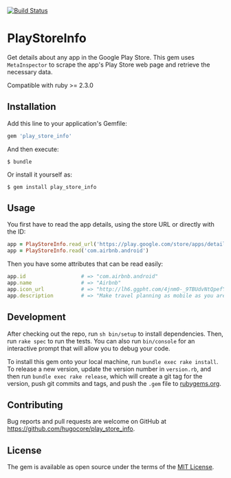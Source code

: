 [![Build Status](https://travis-ci.org/hugocore/play_store_info.svg)](https://travis-ci.org/hugocore/play_store_info)

# PlayStoreInfo

Get details about any app in the Google Play Store. This gem uses `MetaInspector` to scrape the
app's Play Store web page and retrieve the necessary data.

Compatible with ruby >= 2.3.0

## Installation

Add this line to your application's Gemfile:

```ruby
gem 'play_store_info'
```

And then execute:

    $ bundle

Or install it yourself as:

    $ gem install play_store_info

## Usage

You first have to read the app details, using the store URL or directly with the ID:

```ruby
app = PlayStoreInfo.read_url('https://play.google.com/store/apps/details?id=com.airbnb.android&hl=en')
app = PlayStoreInfo.read('com.airbnb.android')
```

Then you have some attributes that can be read easily:

```ruby
app.id                  # => "com.airbnb.android"
app.name                # => "Airbnb"
app.icon_url            # => "http://lh6.ggpht.com/4jnm0-_9TBUdvNtQpefYE0T33..."
app.description         # => "Make travel planning as mobile as you are..."
```

## Development

After checking out the repo, run `sh bin/setup` to install dependencies. Then, run `rake spec` to run the tests. You can also run `bin/console` for an interactive prompt that will allow you to debug your code.

To install this gem onto your local machine, run `bundle exec rake install`. To release a new version, update the version number in `version.rb`, and then run `bundle exec rake release`, which will create a git tag for the version, push git commits and tags, and push the `.gem` file to [rubygems.org](https://rubygems.org).

## Contributing

Bug reports and pull requests are welcome on GitHub at https://github.com/hugocore/play_store_info.


## License

The gem is available as open source under the terms of the [MIT License](http://opensource.org/licenses/MIT).
